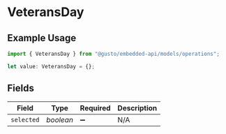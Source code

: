 # VeteransDay

## Example Usage

```typescript
import { VeteransDay } from "@gusto/embedded-api/models/operations";

let value: VeteransDay = {};
```

## Fields

| Field              | Type               | Required           | Description        |
| ------------------ | ------------------ | ------------------ | ------------------ |
| `selected`         | *boolean*          | :heavy_minus_sign: | N/A                |